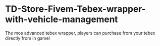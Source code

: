 # TD-Store-Fivem-Tebex-wrapper-with-vehicle-management
The mos advanced tebex wrapper, players can purchase from your tebex directly from in game!
